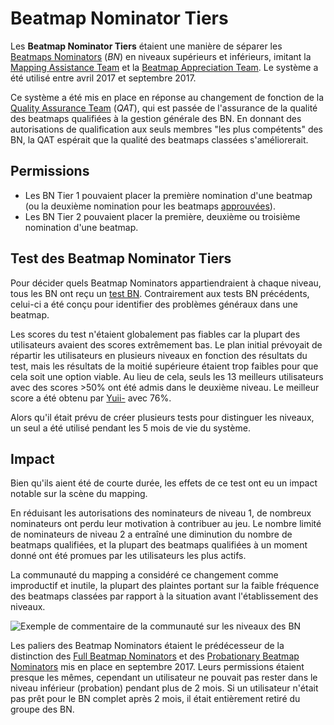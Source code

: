 # Beatmap Nominator Tiers

Les **Beatmap Nominator Tiers** étaient une manière de séparer les [Beatmaps Nominators](/wiki/People/The_Team/Beatmap_Nominators) (*BN*) en niveaux supérieurs et inférieurs, imitant la [Mapping Assistance Team](/wiki/Modding/Mapping_Assistance_Team) et la [Beatmap Appreciation Team](/wiki/Modding/Beatmap_Appreciation_Team). Le système a été utilisé entre avril 2017 et septembre 2017.

Ce système a été mis en place en réponse au changement de fonction de la [Quality Assurance Team](/wiki/Modding/Quality_Assurance_Team) (*QAT*), qui est passée de l'assurance de la qualité des beatmaps qualifiées à la gestion générale des BN. En donnant des autorisations de qualification aux seuls membres "les plus compétents" des BN, la QAT espérait que la qualité des beatmaps classées s'améliorerait.

## Permissions

- Les BN Tier 1 pouvaient placer la première nomination d'une beatmap (ou la deuxième nomination pour les beatmaps [approuvées](/wiki/Beatmap/Category#approuvée)).
- Les BN Tier 2 pouvaient placer la première, deuxième ou troisième nomination d'une beatmap.

## Test des Beatmap Nominator Tiers

Pour décider quels Beatmap Nominators appartiendraient à chaque niveau, tous les BN ont reçu un [test BN](/wiki/People/The_Team/Beatmap_Nominators/Beatmap_Nominator_Test). Contrairement aux tests BN précédents, celui-ci a été conçu pour identifier des problèmes généraux dans une beatmap.

Les scores du test n'étaient globalement pas fiables car la plupart des utilisateurs avaient des scores extrêmement bas. Le plan initial prévoyait de répartir les utilisateurs en plusieurs niveaux en fonction des résultats du test, mais les résultats de la moitié supérieure étaient trop faibles pour que cela soit une option viable. Au lieu de cela, seuls les 13 meilleurs utilisateurs avec des scores >50% ont été admis dans le deuxième niveau. Le meilleur score a été obtenu par [Yuii-](https://osu.ppy.sh/users/2935923) avec 76%.

Alors qu'il était prévu de créer plusieurs tests pour distinguer les niveaux, un seul a été utilisé pendant les 5 mois de vie du système.

## Impact

Bien qu'ils aient été de courte durée, les effets de ce test ont eu un impact notable sur la scène du mapping.

En réduisant les autorisations des nominateurs de niveau 1, de nombreux nominateurs ont perdu leur motivation à contribuer au jeu. Le nombre limité de nominateurs de niveau 2 a entraîné une diminution du nombre de beatmaps qualifiées, et la plupart des beatmaps qualifiées à un moment donné ont été promues par les utilisateurs les plus actifs.

La communauté du mapping a considéré ce changement comme improductif et inutile, la plupart des plaintes portant sur la faible fréquence des beatmaps classées par rapport à la situation avant l'établissement des niveaux.

![](img/commentary.png "Exemple de commentaire de la communauté sur les niveaux des BN")

Les paliers des Beatmap Nominators étaient le prédécesseur de la distinction des [Full Beatmap Nominators](/wiki/People/The_Team/Beatmap_Nominators#beatmap-nominators-confirmés) et des [Probationary Beatmap Nominators](/wiki/People/The_Team/Beatmap_Nominators#beatmap-nominators-probatoires) mis en place en septembre 2017. Leurs permissions étaient presque les mêmes, cependant un utilisateur ne pouvait pas rester dans le niveau inférieur (probation) pendant plus de 2 mois. Si un utilisateur n'était pas prêt pour le BN complet après 2 mois, il était entièrement retiré du groupe des BN.
